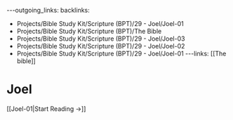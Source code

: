---outgoing_links:
backlinks:
  - Projects/Bible Study Kit/Scripture (BPT)/29 - Joel/Joel-01
  - Projects/Bible Study Kit/Scripture (BPT)/The Bible
  - Projects/Bible Study Kit/Scripture (BPT)/29 - Joel/Joel-03
  - Projects/Bible Study Kit/Scripture (BPT)/29 - Joel/Joel-02
  - Projects/Bible Study Kit/Scripture (BPT)/29 - Joel/Joel-01
---links: [[The bible]]
# Joel

[[Joel-01|Start Reading →]]

